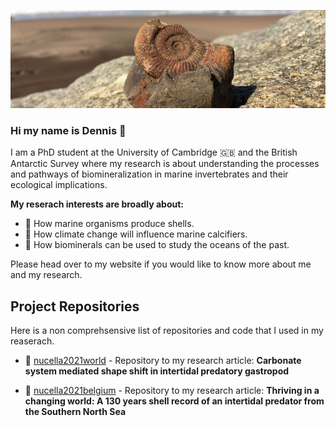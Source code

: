 ![](header.png)

### Hi my name is Dennis 👋
I am a PhD student at the University of Cambridge 🇬🇧 and the British Antarctic Survey where my research is about understanding the processes and pathways of biomineralization in marine invertebrates and their ecological implications. 

**My reserach interests are broadly about:**
- 🐚 How marine organisms produce shells.
- 🌊 How climate change will influence marine calcifiers.
- 💎 How biominerals can be used to study the oceans of the past.

Please head over to my website if you would like to know more about me and my research.

## Project Repositories
Here is a non comprehsensive list of repositories and code that I used in my reaserach.

- 🐚 [nucella2021world](https://github.com/dm807cam/nucella2021world) - Repository to my research article: **Carbonate system mediated shape shift in intertidal predatory gastropod**

- 🐚 [nucella2021belgium](https://github.com/dm807cam/nucella2021belgium) - Repository to my research article: **Thriving in a changing world: A 130 years shell record of an intertidal predator from the Southern North Sea**

